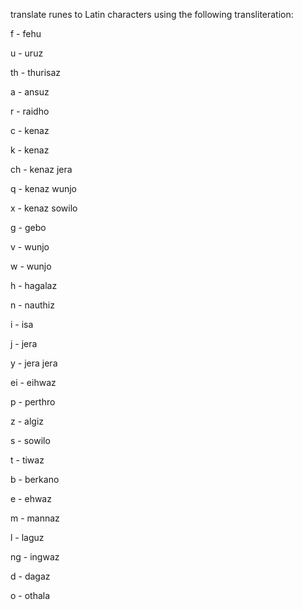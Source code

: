 translate runes to Latin characters using the following transliteration:

f - fehu 

u - uruz 

th - thurisaz 

a - ansuz 

r - raidho 

c - kenaz 

k - kenaz 

ch - kenaz  jera 

q - kenaz  wunjo 

x - kenaz  sowilo 

g - gebo 

v - wunjo 

w - wunjo 

h - hagalaz 

n - nauthiz 

i - isa 

j - jera 

y - jera jera

ei - eihwaz 

p - perthro 

z - algiz 

s - sowilo 

t - tiwaz 

b - berkano 

e - ehwaz 

m - mannaz 

l - laguz 

ng - ingwaz 

d - dagaz 

o - othala 


